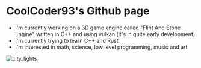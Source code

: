 # CoolCoder93's Github page

- I'm currently working on a 3D game engine called "Flint And Stone Engine" written in C++ and using vulkan (it's in quite early development)
- I'm currently trying to learn C++ and Rust
- I'm interested in math, science, low level programming, music and art  


![city_lights](https://user-images.githubusercontent.com/96700307/196255252-70465f15-5a93-4bdb-a2a6-362f2596155d.png)
